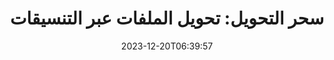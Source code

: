 ---
############################# Static ##########################
layout: "family"
date: 2023-12-20T06:39:57
draft: false

product: "Conversion"
product_tag: "conversion"

############################# Head ############################
head_title: "واجهة برمجة تطبيقات تحويل الملفات | On Premise API والخدمة عبر الإنترنت"
head_description: "قم بتحويل ملفات Word أو PDF أو Excel أو Powerpoint أو الصور بسهولة ومجانية"

############################# Header ##########################
title: "سحر التحويل: تحويل الملفات عبر التنسيقات"
description: |
  قم بتحويل المستندات من تنسيقات المصدر المختلفة إلى تنسيقات مستهدفة مختلفة دون عناء. استمتع بمجموعة واسعة من التحويلات المدعومة بدون برامج إضافية، مثل MS Office وApache Open Office وAdobe Acrobat Reader والمزيد.

  قم بتحميل المستندات من مصادر مختلفة، بما في ذلك الملفات والتدفقات وعناوين URL وخوادم FTP وAmazon S3 وAzure Blob Storage والمزيد.

  استخدم أي نوع من أنواع تخزين ذاكرة التخزين المؤقت، مثل Amazon S3 أو Dropbox أو Google Drive أو Windows Azure أو Redis أو غيرها، من خلال تنفيذ الواجهات اللازمة.

############################# Platforms ############################
supported_platforms:
  enable: true  
  head_title: "اختر النظام الأساسي الخاص بك"
  title: "المنصات المدعومة"
  description: "تدعم مكتبة GroupDocs.Conversion أنظمة التشغيل وأطر العمل التالية"
  details_link_title: "يتعلم أكثر"
  items:
    # supported_platforms loop
    - title: ".NET"
      description: "GroupDocs.Conversion for .NET"
      color: "blue"
      tag: "net"
      link: "/conversion/net/"
      features_link: "https://docs.groupdocs.com/conversion/net/system-requirements/"
      features:
        # features loop
        - content: ".NET Framework 4.6.2+  <br>  .NET Core 3.1  <br>  .NET 6+"
          rows: "3"
        # features loop
        - content: "Windows, Linux"
          rows: "1"
        # features loop
        - content: "3K+ أزواج التحويل"
          rows: "1"        
    
    # supported_platforms loop
    - title: "Java"
      description: "GroupDocs.Conversion for Java"
      color: "red"
      tag: "java"
      link: "/conversion/java/"
      features_link: "https://docs.groupdocs.com/conversion/java/system-requirements/"
      features:
        # features loop
        - content: "J2SE 8.0 (1.8)+"
          rows: "3"
        # features loop
        - content:  "Windows, Linux, macOS"
          rows: "1"       
        # features loop
        - content: "3K+ أزواج التحويل"
          rows: "1"        

    # supported_platforms loop
    - title: "Node.js"
      description: "GroupDocs.Conversion for Node.js"
      color: "green"
      tag: "nodejs-java"
      link: "/conversion/nodejs-java/"
      features_link: "https://docs.groupdocs.com/conversion/nodejs-java/system-requirements/"
      features:
        # features loop
        - content: "Node.js 16+  <br>  and J2SE 8.0 (1.8)+"
          rows: "3"
        # features loop
        - content:  "Windows, Linux, macOS"
          rows: "1"
        # features loop
        - content:  "3K+ أزواج التحويل"
          rows: "1"


############################# Features ############################

features:
  enable: true
  title: "مجموعة ميزات GroupDocs.Conversion"
  description: "واجهة برمجة التطبيقات (API) لتحويل الملفات بين أنواع متعددة مثل HTML وPDF وWord وExcel وPNG وغيرها الكثير بدون برامج طرف ثالث."

  items:
    # feature loop
    - icon: "convert"
      title: "تحويل المستندات والصور"
      content: "تحويل الملفات من مصدر مختلف إلى تنسيقات مستهدفة مختلفة."

    # feature loop
    - icon: "password"
      title: "فتح المستندات المضمونة"
      content: "حدد كلمة مرور لفتح المستندات المشفرة."

    # feature loop
    - icon: "load"
      title: "تحميل الملفات من أي مكان"
      content: "قم بتحميل المستندات من ملفات مختلفة وعناوين URL وخوادم FTP وAmazon S3 والمزيد."
    
    # feature loop
    - icon: "settings"
      title: "إدارة إعدادات الإخراج"
      content: "قم بتدوير الصفحات وإعادة ترتيبها، وحدد ما إذا كنت تريد عرض الملاحظات والتعليقات أم لا."


############################# Code samples ############################
code_samples:
  enable: true
  title: "نماذج تعليمات برمجية GroupDocs.Conversion"
  description: "تستخدم بعض حالات عمليات GroupDocs.Conversion النموذجية في C#، وJava، وTypeScript"
  items:
    # code sample loop
    - title: "تحويل PDF إلى DOCX في عدة أسطر من التعليمات البرمجية"
      content: |
       باستخدام GroupDocs.Conversion، يمكنك تحويل ملف PDF إلى DOCX بسهولة - كل ما تحتاجه هو مجرد سطرين من التعليمات البرمجية. كما أنه لا يتطلب أي برنامج تابع لجهة خارجية مثل Microsoft Word أو Adobe Acrobat. وفيما يلي مثال على كيفية تحقيق ذلك:
      samples:
        - language: "C#"
          color: "blue"
          content: |
            ```csharp {style=abap}   
            // قم بتحميل ملف PDF المصدر
            using (var converter = new GroupDocs.Conversion.Converter("sample.pdf"))
            {
                // اضبط خيارات التحويل لتنسيق DOCX
                var options = new WordProcessingConvertOptions();
                // تحويل إلى تنسيق DOCX
                converter.Convert("converted.docx", options);
            }
            ```
        - language: "Java"
          color: "red"
          content: |
            ```java {style=abap}   
            import com.groupdocs.conversion.Converter;
            import com.groupdocs.conversion.options.convert.WordProcessingConvertOptions;
            ...
            // قم بتحميل ملف PDF المصدر
            Converter converter = new Converter("sample.pdf");
            // اضبط خيارات التحويل لتنسيق DOCX
            WordProcessingConvertOptions options = new WordProcessingConvertOptions();
            // تحويل إلى تنسيق DOCX
            converter.convert("converted.docx", options);
            ```
        - language: "TypeScript"
          color: "green"
          content: |
            ```javascript {style=abap}  
            // قم بتحميل ملف PDF المصدر
            const converter = new groupdocs.conversion.Converter("sample.pdf");
            // اضبط خيارات التحويل لتنسيق DOCX
            const options = new groupdocs.conversion.WordProcessingConvertOptions();
            // تحويل إلى تنسيق DOCX
            converter.convert("converted.docx", options);
            ```


############################# Formats ############################
formats:
  enable: true
  title:  "يدعم أكثر من 60 تنسيقًا للملفات"
  description: "يدعم GroupDocs.Conversion العمليات باستخدام الأكثر شيوعًا [formats](https://docs.groupdocs.com/conversion/net/supported-file-formats/)."


############################# Metrics ############################

metrics:
  enable: true
  title: "مقاييس متعمقة ورؤى إحصائية"
  description: "تعمق في التحليل التفصيلي لأرقامنا الرئيسية، مع توفير مقاييس شاملة ورؤى إحصائية حول إنجازاتنا وتأثيرنا ونمونا."

  items:
    # metrics loop
    - number: "3K+"
      title: "أزواج التحويل المدعومة"
      content: "قم بتحويل الملفات بسهولة عبر آلاف الأزواج المدعومة - Microsoft Office وPDF والصور والفيديو والصوت وقواعد البيانات. تمكين المستخدمين من تحويل أنواع الملفات المتنوعة بسلاسة لتحقيق المرونة والراحة."
    # metrics loop
    - number: "1.0M"
      title: "تنزيلات نوجيت"
      content: "انضم إلى مستخدمينا الراضين الذين اختاروا حزمة NuGet الخاصة بنا. لقد أصبح الحل الذي نقدمه مصدرًا موثوقًا به ومعتمدًا على نطاق واسع في مجتمع المطورين، حيث يوفر تكاملًا سلسًا ووظائف قيمة لعدد لا يحصى من المشاريع."

    # metrics loop
    - number: "10+"
      title: "المكتبات"
      content: "يشتمل منتجنا على أكثر من 10 مكتبات تقدم ميزات متقدمة لتحسين الأداء. تم تصميم هذه المكتبات لتلبية احتياجات التطوير المختلفة بقدرات لا مثيل لها."
    
    # metrics loop
    - number: "100+"
      title: "الزبائن سعداء"
      content: "بفضل ازدهار التميز، اكتسب منتجنا ثقة أكثر من 100 عميل سعيد يعتمدون على ميزاته القوية وأدائه الموثوق. اكتشف النجاح والكفاءة من خلال حلنا المبتكر."


############################# Customers ############################
# logo size X1 => 170:70  X2 => 340 : 140

customers:
  enable: true
  title: "عملائنا السعداء"
  description: "يتم استخدام مكتبات GroupDocs بواسطة علامات تجارية مشهورة ومتميزة عالميًا في جميع أنحاء العالم."

  items:
    # customers loop
    - title: "BenQ Corporation"
      logo: "benq"
    # customers loop
    - title: "Nasdaq Stock Market"
      logo: "nasdaq"
    # customers loop
    - title: "AT&T Inc."
      logo: "att"
    # customers loop
    - title: "AstraZeneca"
      logo: "astrazeneca"
    # customers loop
    - title: "Central Bank of Argentina"
      logo: "argentinacentralbank"
    # customers loop
    - title: "Roche Holding AG"
      logo: "roche"
    # customers loop
    - title: "Capita"
      logo: "capita"
    # customers loop
    - title: "Axa S.A."
      logo: "axa"
    # customers loop
    - title: "Instructure Inc."
      logo: "instructure"
     # customers loop
    - title: "Wipro"
      logo: "wipro"



############################# Actions ############################

actions:
  enable: true
  title: "على استعداد للبدء؟"
  description: "جرب ميزات GroupDocs.Conversion مجانًا أو اطلب ترخيصًا"

  items:
    #  loop
    - title: ".NET"
      link: "/conversion/net/"
      color: "blue"
        #  loop
    - title: "Java"
      link: "/conversion/java/"
      color: "red"
        #  loop
    - title: "Node.js"
      link: "/conversion/nodejs-java/"
      color: "green"


############################# Faq ############################

faq:
  enable: true
  title: "الأسئلة والمخاوف الشائعة"
  description: "يمكنك العثور على إجابات للاستفسارات الشائعة في قسم الأسئلة الشائعة لمعالجة استفساراتك ومخاوفك بسرعة."

  items:
    #  loop
    - question: "هل يمكنني تقييم منتجات GroupDocs قبل الشراء؟"
      answer: |
        نعم! تتمتع جميع منتجات GroupDocs بإصدار تقييمي خالٍ من المخاطر. نحن نشجع المطورين بشدة على تنزيل واجهات برمجة التطبيقات الخاصة بنا وتجربتها قبل الشراء للتأكد من أنها ستلبي احتياجاتك بنسبة 100%.
    #  loop
    - question: "هل تقوم GroupDocs بإجراء عروض توضيحية للمنتج؟"
      answer: |
        لا، ينصب تركيزنا على واجهات برمجة التطبيقات (APIs) الخاصة بنا وجعل المنتجات الأكثر وظيفية واستقرارًا ممكنة. نحن نقدم تجارب مجانية تعمل بكامل طاقتها في شكل [license](https://purchase.groupdocs.com/temporary-license/) حتى تتمكن من اختبار المنتج بنفسك.
    #  loop
    - question: "أين يمكنني تنزيل المنتج؟"
      answer: |
        جميع المنتجات متاحة للتنزيل من [releases](https://releases.groupdocs.com). نحن لا نرسل نسخًا مادية من برامجنا عبر البريد.    
    #  loop
    - question: "هل تراخيص مطور GroupDocs لكل مستخدم أم لكل مستخدم محدد؟"
      answer: |
        تراخيص مطور GroupDocs مخصصة لكل مستخدم، وليس لكل مستخدم مسمى. نحن ندرك أن أعضاء فريق البرمجة قد يتغيرون بمرور الوقت وأنه ليس من العملي أن نضطر إلى تحديث الترخيص في كل مرة يحدث ذلك.
    #  loop
    - question: "هل نحتاج إلى ترخيص منفصل لخادم البناء أو خادم CI (التكامل المستمر) الخاص بنا؟"
      answer: |
        لا، يسعدنا أن العملاء يستخدمون منتجات GroupDocs على خادم واحد لأغراض بناء الحلول دون أي تكلفة إضافية. لا ينبغي استخدام هذا التثبيت للتحايل على شروط الترخيص الخاصة باتفاقيتك مع GroupDocs ويجب أن يحترم أي قيود قابلة لإعادة التوزيع أو قيود الموقع التي يفرضها الترخيص الذي اشتريته.

############################# Cloud ############################

cloud_links:
  enable: true
  title: "GroupDocs.Conversion واجهات برمجة التطبيقات ذات التعليمات البرمجية المنخفضة"
  description: "قم بتسريع تحويل المستندات أو الصور في أي نوع من التطبيقات باستخدام REST API المستند إلى السحابة"

  items:
    #  loop
    - icon: "groupdocs_conversion-for-curl"
      title: "GroupDocs.Conversion Cloud for cURL"
      link: "https://products.groupdocs.cloud/conversion/curl"
      content: "استفد من واجهة برمجة تطبيقات تحويل الملفات cURL RESTful لتحويل مجموعة متنوعة من تنسيقات الملفات بسهولة، بما في ذلك Microsoft Office وPDF وEmail وProject وHTML والمزيد، داخل تطبيقاتك."

    #  loop
    - icon: "groupdocs_conversion-for-net"
      title: "GroupDocs.Conversion Cloud for .NET"
      link: "https://products.groupdocs.cloud/conversion/net"
      content: "استخدم REST API لتحويل ملفات .NET للتحويل السلس لتنسيقات Microsoft Office وPDF والبريد الإلكتروني والمشروع وHTML وتنسيقات الملفات الشائعة المتنوعة على أي نظام أساسي باستخدام Cloud SDK."
    #  loop
    - icon: "groupdocs_conversion-for-java"
      title: "GroupDocs.Conversion Cloud for Java"
      link: "https://products.groupdocs.cloud/conversion/java"
      content: "قم بتحسين تطبيقات Java المستندة إلى السحابة الخاصة بك من خلال إمكانيات تحويل المستندات المتقدمة، والتي يمكن الوصول إليها على أي نظام أساسي قادر على إجراء مكالمات REST API."

############################# Apps ############################

app_links:
  enable: true
  title: "تطبيقات GroupDocs.Conversion NoCode"
  description: "تطبيق عبر الإنترنت يسمح لك بتحويل أكثر من 100 تنسيق ملف شائع في المتصفح"

  items:
    #  loop
    - icon: "groupdocs_conversion-app"
      title: "GroupDocs.Conversion <br> Total"
      link: "https://products.groupdocs.app/conversion/total"
      content: "قم بتحويل مئات التنسيقات بسهولة إلى PDF وXLSX وDOCX وXPS وHTML والمزيد بكل سهولة."

    #  loop
    - icon: "groupdocs_words-app"
      title:  "GroupDocs.Conversion <br> DOC to XLS"
      link: "https://products.groupdocs.app/conversion/doc-to-xls"
      content: "تطبيق مجاني عبر الإنترنت لتحويل تنسيق DOC إلى تنسيق XLS مباشرة من متصفح الويب الخاص بك."

    #  loop
    - icon: "groupdocs_pdf-app"
      title:  "GroupDocs.Conversion <br> PDF to DOCX"
      link: "https://products.groupdocs.app/conversion/pdf-to-docx"
      content: "قم بتحويل مستندات PDF الخاصة بك بسهولة إلى تنسيق Word (DOCX) عن طريق تحميلها عبر واجهتنا سهلة الاستخدام."
    

---